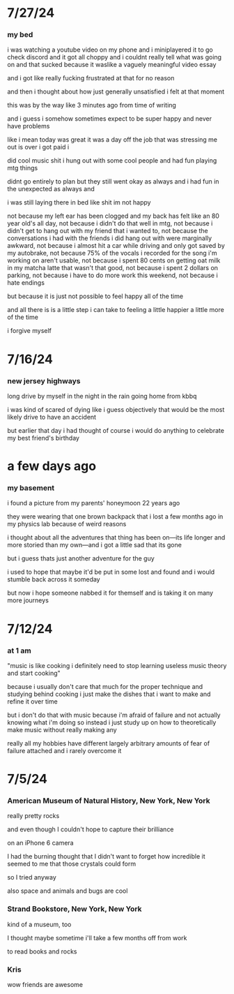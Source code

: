 # 7/27/24
### my bed
i was watching a youtube video on my phone and i miniplayered it to go check discord and it got all choppy and i couldnt really tell what was going on and that sucked because it waslike a vaguely meaningful video essay

and i got like really fucking frustrated at that for no reason

and then i thought about how just generally unsatisfied i felt at that moment

this was by the way like 3 minutes ago from time of writing

and i guess i somehow sometimes expect to be super happy and never have problems

like i mean today was great it was a day off the job that was stressing me out is over i got paid i

did cool music shit i hung out with some cool people and had fun playing mtg things

didnt go entirely to plan but they still went okay as always and i had fun in the unexpected as always and

i was still laying there in bed like shit im not happy

not because my left ear has been clogged and my back has felt like an 80 year old's all day, not because i didn't do that well in mtg, not because i didn't get to hang out with my friend that i wanted to, not because the conversations i had with the friends i did hang out with were marginally awkward, not because i almost hit a car while driving and only got saved by my autobrake, not because 75% of the vocals i recorded for the song i'm working on aren't usable, not because i spent 80 cents on getting oat milk in my matcha latte that wasn't that good, not because i spent 2 dollars on parking, not because i have to do more work this weekend, not because i hate endings

but because it is just not possible to feel happy all of the time

and all there is is a little step i can take to feeling a little happier a little more of the time

i forgive myself

# 7/16/24
### new jersey highways
long drive by myself in the night in the rain going home from kbbq

i was kind of scared of dying like i guess objectively that would be the most likely drive to have an accident

but earlier that day i had thought of course i would do anything to celebrate my best friend's birthday

# a few days ago
### my basement
i found a picture from my parents' honeymoon 22 years ago

they were wearing that one brown backpack that i lost a few months ago in my physics lab because of weird reasons

i thought about all the adventures that thing has been on—its life longer and more storied than my own—and i got a little sad that its gone

but i guess thats just another adventure for the guy

i used to hope that maybe it'd be put in some lost and found and i would stumble back across it someday

but now i hope someone nabbed it for themself and is taking it on many more journeys

# 7/12/24
### at 1 am
"music is like cooking i definitely need to stop learning useless music theory and start cooking"

because i usually don't care that much for the proper technique and studying behind cooking i just make the dishes that i want to make and refine it over time

but i don't do that with music because i'm afraid of failure and not actually knowing what i'm doing so instead i just study up on how to theoretically make music without really making any

really all my hobbies have different largely arbitrary amounts of fear of failure attached and i rarely overcome it

# 7/5/24
### American Museum of Natural History, New York, New York
really pretty rocks

and even though I couldn't hope to capture their brilliance

on an iPhone 6 camera

I had the burning thought that I didn't want to forget how incredible it seemed to me that those crystals could form

so I tried anyway

also space and animals and bugs are cool
### Strand Bookstore, New York, New York
kind of a museum, too

I thought maybe sometime i'll take a few months off from work

to read books and rocks
### Kris
wow friends are awesome
